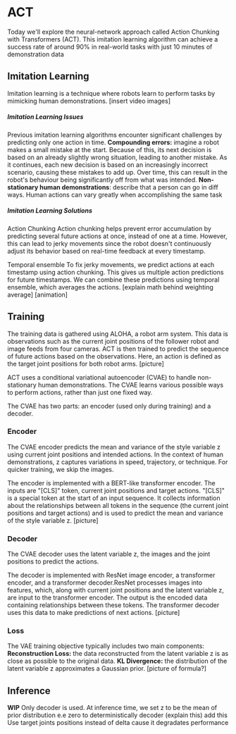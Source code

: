 # ACT

Today we'll explore the neural-network approach called Action Chunking with Transformers (ACT). This imitation learning algorithm can achieve a success rate of around 90% in real-world tasks with just 10 minutes of demonstration data
## Imitation Learning
Imitation learning is a technique where robots learn to perform tasks by mimicking human demonstrations.
[insert video images]

##### Imitation Learning Issues
Previous imitation learning algorithms encounter significant challenges by predicting only one action in time.
**Compounding errors:**  imagine a robot makes a small mistake at the start. Because of this, its next decision is based on an already slightly wrong situation, leading to another mistake. As it continues, each new decision is based on an increasingly incorrect scenario, causing these mistakes to add up. Over time, this can result in the robot's behaviour being significantly off from what was intended.
**Non-stationary human demonstrations**: describe that a person can go in diff ways.
Human actions can vary greatly when accomplishing the same task

##### Imitation Learning Solutions
Action Chunking
Action chunking helps prevent error accumulation by predicting several future actions at once, instead of one at a time. However, this can lead to jerky movements since the robot doesn't continuously adjust its behavior based on real-time feedback at every timestamp.

Temporal ensemble
To fix jerky movements, we predict actions at each timestamp using action chunking. This gives us multiple action predictions for future timestamps. We can combine these predictions using temporal ensemble, which averages the actions.
[explain math behind weighting average]
[animation]

## Training
The training data is gathered using ALOHA, a robot arm system. This data is observations such as the current joint positions of the follower robot and image feeds from four cameras. ACT is then trained to predict the sequence of future actions based on the observations. Here, an action is defined as the target joint positions for both robot arms.
[picture]

ACT uses a conditional variational autoencoder (CVAE) to handle non-stationary human demonstrations. The CVAE learns various possible ways to perform actions, rather than just one fixed way.

The CVAE has two parts: an encoder (used only during training) and a decoder.
### Encoder
The CVAE encoder predicts the mean and variance of the style variable z using current joint positions and intended actions. In the context of human demonstrations, z captures variations in speed, trajectory, or technique. For quicker training, we skip the images.

The encoder is implemented with a BERT-like transformer encoder. The inputs are "[CLS]" token, current joint positions and target actions. "[CLS]" is a special token at the start of an input sequence. It collects information about the relationships between all tokens in the sequence (the current joint positions and target actions) and is used to predict the mean and variance of the style variable z. 
[picture]
### Decoder
The CVAE decoder uses the latent variable z, the images and the joint positions to predict the actions.

The decoder is implemented with ResNet image encoder, a transformer encoder, and a transformer decoder.ResNet processes images into features, which, along with current joint positions and the latent variable z, are input to the transformer encoder. The output is the encoded data containing relationships between these tokens. The transformer decoder uses this data to make predictions of next actions.
[picture]
### Loss
The VAE training objective typically includes two main components:
**Reconstruction Loss:** the data reconstructed from the latent variable z is as close as possible to the original data.
**KL Divergence:** the distribution of the latent variable z approximates a Gaussian prior.
[picture of formula?]

## Inference
**WIP**
Only decoder is used.
At inference time, we set z to be the mean of prior distribution e.e zero to deterministically decoder (explain this)
add this Use target joints positions instead of delta cause it degradates performance
